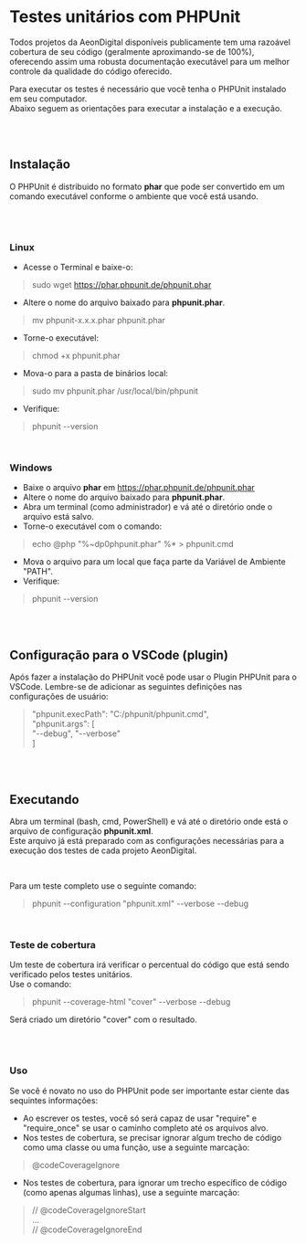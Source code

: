  Testes unitários com PHPUnit
==============================

Todos projetos da AeonDigital disponíveis publicamente tem uma razoável cobertura de seu código (geralmente aproximando-se de 100%), oferecendo assim uma robusta documentação executável para um melhor controle da qualidade do código oferecido.  

Para executar os testes é necessário que você tenha o PHPUnit instalado em seu computador.  
Abaixo seguem as orientações para executar a instalação e a execução.  


&nbsp;  
&nbsp;  


## Instalação
O PHPUnit é distribuido no formato **phar** que pode ser convertido em um comando executável conforme o ambiente que você está usando. 


&nbsp;  
&nbsp;  


### Linux

  - Acesse o Terminal e baixe-o:
  > sudo wget https://phar.phpunit.de/phpunit.phar
  - Altere o nome do arquivo baixado para **phpunit.phar**.
  > mv phpunit-x.x.x.phar phpunit.phar
  - Torne-o executável:
  > chmod +x phpunit.phar
  - Mova-o para a pasta de binários local:
  > sudo mv phpunit.phar /usr/local/bin/phpunit
  - Verifique:
  > phpunit --version

&nbsp;  

### Windows

  - Baixe o arquivo **phar** em https://phar.phpunit.de/phpunit.phar
  - Altere o nome do arquivo baixado para **phpunit.phar**.
  - Abra um terminal (como administrador) e vá até o diretório onde o arquivo está salvo.
  - Torne-o executável com o comando:
  > echo @php "%~dp0phpunit.phar" %* > phpunit.cmd
  - Mova o arquivo para um local que faça parte da Variável de Ambiente "PATH".
  - Verifique:
  > phpunit --version


&nbsp;  
&nbsp;  


## Configuração para o VSCode (plugin)
Após fazer a instalação do PHPUnit você pode usar o Plugin PHPUnit para o VSCode.
Lembre-se de adicionar as seguintes definições nas configurações de usuário:

> "phpunit.execPath": "C:/phpunit/phpunit.cmd",  
> "phpunit.args": [  
>   "--debug", "--verbose"  
>  ]


&nbsp;  
&nbsp;  


## Executando
Abra um terminal (bash, cmd, PowerShell) e vá até o diretório onde está o arquivo de configuração **phpunit.xml**.  
Este arquivo já está preparado com as configurações necessárias para a execução dos testes de cada projeto AeonDigital.  

&nbsp;  

Para um teste completo use o seguinte comando:
> phpunit --configuration "phpunit.xml" --verbose --debug

&nbsp;  

### Teste de cobertura
Um teste de cobertura irá verificar o percentual do código que está sendo verificado pelos testes unitários.  
Use o comando:

  > phpunit --coverage-html "cover" --verbose --debug

Será criado um diretório "cover" com o resultado.  


&nbsp;  
&nbsp;  


### Uso
Se você é novato no uso do PHPUnit pode ser importante estar ciente das sequintes informações:

  - Ao escrever os testes, você só será capaz de usar "require" e "require_once" se usar o caminho completo até os arquivos alvo.
  - Nos testes de cobertura, se precisar ignorar algum trecho de código como uma classe ou uma função, use a seguinte marcação:
  > @codeCoverageIgnore
  - Nos testes de cobertura, para ignorar um trecho específico de código (como apenas algumas linhas), use a seguinte marcação:
  > // @codeCoverageIgnoreStart  
  >  ...  
  > // @codeCoverageIgnoreEnd
